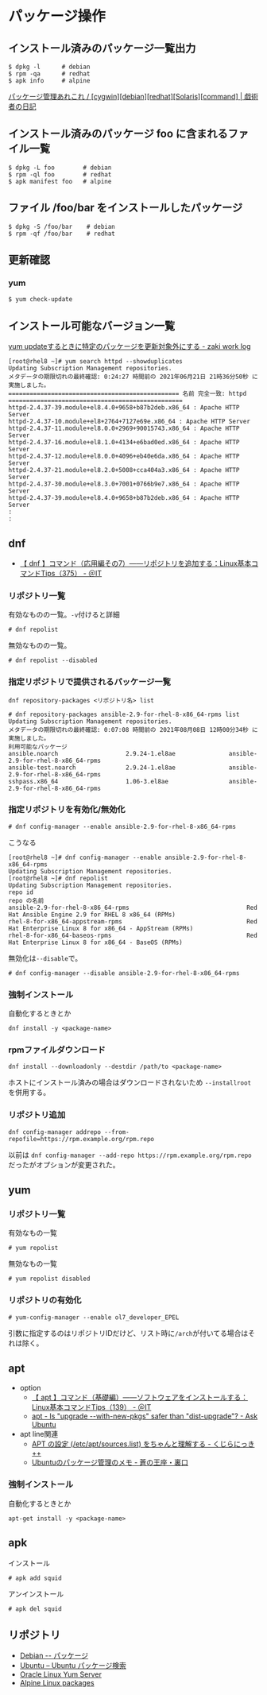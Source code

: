 # パッケージ操作

## インストール済みのパッケージ一覧出力

```console
$ dpkg -l      # debian
$ rpm -qa      # redhat
$ apk info     # alpine
```

[パッケージ管理あれこれ / [cygwin][debian][redhat][Solaris][command] | 戯術者の日記](http://www.jp-z.jp/changelog/2005-11-05-1.html)

## インストール済みのパッケージ foo に含まれるファイル一覧

```
$ dpkg -L foo        # debian
$ rpm -ql foo        # redhat
$ apk manifest foo   # alpine
```

## ファイル /foo/bar をインストールしたパッケージ

```console
$ dpkg -S /foo/bar    # debian
$ rpm -qf /foo/bar    # redhat
```

## 更新確認

### yum

```console
$ yum check-update 
```

## インストール可能なバージョン一覧

[yum updateするときに特定のパッケージを更新対象外にする - zaki work log](https://zaki-hmkc.hatenablog.com/entry/2020/03/15/075946)

```
[root@rhel8 ~]# yum search httpd --showduplicates 
Updating Subscription Management repositories.
メタデータの期限切れの最終確認: 0:24:27 時間前の 2021年06月21日 21時36分50秒 に実施しました。
================================================ 名前 完全一致: httpd =================================================
httpd-2.4.37-39.module+el8.4.0+9658+b87b2deb.x86_64 : Apache HTTP Server
httpd-2.4.37-10.module+el8+2764+7127e69e.x86_64 : Apache HTTP Server
httpd-2.4.37-11.module+el8.0.0+2969+90015743.x86_64 : Apache HTTP Server
httpd-2.4.37-16.module+el8.1.0+4134+e6bad0ed.x86_64 : Apache HTTP Server
httpd-2.4.37-12.module+el8.0.0+4096+eb40e6da.x86_64 : Apache HTTP Server
httpd-2.4.37-21.module+el8.2.0+5008+cca404a3.x86_64 : Apache HTTP Server
httpd-2.4.37-30.module+el8.3.0+7001+0766b9e7.x86_64 : Apache HTTP Server
httpd-2.4.37-39.module+el8.4.0+9658+b87b2deb.x86_64 : Apache HTTP Server
:
:
```

## dnf

- [【 dnf 】コマンド（応用編その7）――リポジトリを追加する：Linux基本コマンドTips（375） - ＠IT](https://www.atmarkit.co.jp/ait/articles/2001/31/news006.html)

### リポジトリ一覧

有効なものの一覧。`-v`付けると詳細

```
# dnf repolist
```

無効なものの一覧。

```
# dnf repolist --disabled
```

### 指定リポジトリで提供されるパッケージ一覧

`dnf repository-packages <リポジトリ名> list`

```
# dnf repository-packages ansible-2.9-for-rhel-8-x86_64-rpms list
Updating Subscription Management repositories.
メタデータの期限切れの最終確認: 0:07:08 時間前の 2021年08月08日 12時00分34秒 に実施しました。
利用可能なパッケージ
ansible.noarch                   2.9.24-1.el8ae               ansible-2.9-for-rhel-8-x86_64-rpms
ansible-test.noarch              2.9.24-1.el8ae               ansible-2.9-for-rhel-8-x86_64-rpms
sshpass.x86_64                   1.06-3.el8ae                 ansible-2.9-for-rhel-8-x86_64-rpms
```

### 指定リポジトリを有効化/無効化

```
# dnf config-manager --enable ansible-2.9-for-rhel-8-x86_64-rpms
```

こうなる

```
[root@rhel8 ~]# dnf config-manager --enable ansible-2.9-for-rhel-8-x86_64-rpms
Updating Subscription Management repositories.
[root@rhel8 ~]# dnf repolist
Updating Subscription Management repositories.
repo id                                                            repo の名前
ansible-2.9-for-rhel-8-x86_64-rpms                                 Red Hat Ansible Engine 2.9 for RHEL 8 x86_64 (RPMs)
rhel-8-for-x86_64-appstream-rpms                                   Red Hat Enterprise Linux 8 for x86_64 - AppStream (RPMs)
rhel-8-for-x86_64-baseos-rpms                                      Red Hat Enterprise Linux 8 for x86_64 - BaseOS (RPMs)
```

無効化は`--disable`で。

```
# dnf config-manager --disable ansible-2.9-for-rhel-8-x86_64-rpms
```

### 強制インストール

自動化するときとか

```console
dnf install -y <package-name>
```

### rpmファイルダウンロード

```console
dnf install --downloadonly --destdir /path/to <package-name>
```

ホストにインストール済みの場合はダウンロードされないため `--installroot` を併用する。

### リポジトリ追加

```console
dnf config-manager addrepo --from-repofile=https://rpm.example.org/rpm.repo
```

以前は `dnf config-manager --add-repo https://rpm.example.org/rpm.repo` だったがオプションが変更された。

## yum

### リポジトリ一覧

有効なもの一覧

```console
# yum repolist
```

無効なもの一覧

```console
# yum repolist disabled
```

### リポジトリの有効化

```
# yum-config-manager --enable ol7_developer_EPEL
```

引数に指定するのはリポジトリIDだけど、リスト時に`/arch`が付いてる場合はそれは除く。

## apt

- option
    - [【 apt 】コマンド（基礎編）――ソフトウェアをインストールする：Linux基本コマンドTips（139） - ＠IT](https://atmarkit.itmedia.co.jp/ait/articles/1708/31/news017.html)
    - [apt - Is "upgrade --with-new-pkgs" safer than "dist-upgrade"? - Ask Ubuntu](https://askubuntu.com/questions/694403/is-upgrade-with-new-pkgs-safer-than-dist-upgrade)
- apt line関連
    - [APT の設定 (/etc/apt/sources.list) をちゃんと理解する - くじらにっき++](https://kujira16.hateblo.jp/entry/2019/10/14/190008)
    - [Ubuntuのパッケージ管理のメモ - 蒼の王座・裏口](https://sqlazure.jp/r/ubuntu/857/)

### 強制インストール

自動化するときとか

```console
apt-get install -y <package-name>
```

## apk

インストール

```
# apk add squid
```

アンインストール

```
# apk del squid
```

## リポジトリ

- [Debian -- パッケージ](https://www.debian.org/distrib/packages)
- [Ubuntu – Ubuntu パッケージ検索](https://packages.ubuntu.com/ja/)
- [Oracle Linux Yum Server](https://yum.oracle.com/)
- [Alpine Linux packages](https://pkgs.alpinelinux.org/packages)
